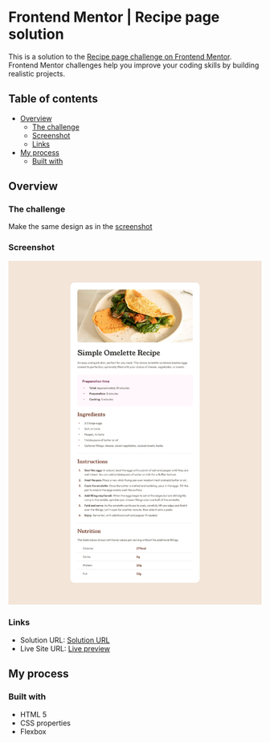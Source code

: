 # Frontend Mentor | Recipe page solution

This is a solution to the [Recipe page challenge on Frontend Mentor](https://www.frontendmentor.io/challenges/recipe-page-KiTsR8QQKm). Frontend Mentor challenges help you improve your coding skills by building realistic projects.

## Table of contents

- [Overview](#overview)
  - [The challenge](#the-challenge)
  - [Screenshot](#screenshot)
  - [Links](#links)
- [My process](#my-process)
  - [Built with](#built-with)

## Overview

### The challenge

Make the same design as in the [screenshot](#screenshot)

### Screenshot

![Screenshot of the project](./design/desktop-design.jpg)

### Links

- Solution URL: [Solution URL](https://github.com/Shady-Mo/Recipe-Page)
- Live Site URL: [Live preview](https://shady-mo.github.io/Recipe-Page/)

## My process

### Built with

- HTML 5
- CSS properties
- Flexbox
